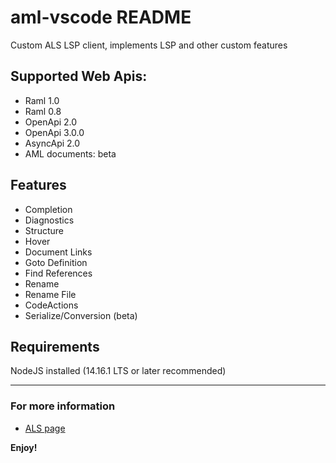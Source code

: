 # aml-vscode README

Custom ALS LSP client, implements LSP and other custom features

## Supported Web Apis:
* Raml 1.0
* Raml 0.8
* OpenApi 2.0
* OpenApi 3.0.0
* AsyncApi 2.0
* AML documents: beta

## Features

* Completion
* Diagnostics
* Structure
* Hover
* Document Links
* Goto Definition
* Find References
* Rename
* Rename File
* CodeActions
* Serialize/Conversion (beta)

## Requirements

NodeJS installed (14.16.1 LTS or later recommended)

-----------------------------------------------------------------------------------------------------------

### For more information

* [ALS page](https://github.com/mulesoft/als)

**Enjoy!**
